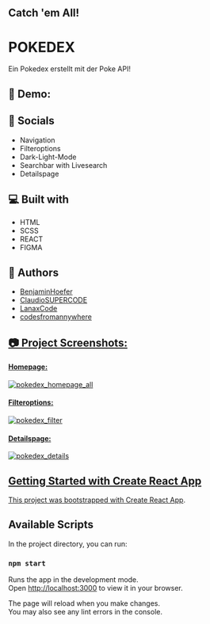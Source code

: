 ## Catch 'em All! 

# POKEDEX 
  
Ein Pokedex erstellt mit der Poke API!

## 🚀 Demo:


## 🧐 Socials

*   Navigation
*   Filteroptions 
*   Dark-Light-Mode
*   Searchbar with Livesearch
*   Detailspage

  
## 💻 Built with

*   HTML
*   SCSS
*   REACT
*   FIGMA

## 👥 Authors

- <a href="https://github.com/BenjaminHoefer" target="_blank">BenjaminHoefer</a>
- <a href="https://github.com/ClaudioSUPERCODE" target="_blank">ClaudioSUPERCODE</a>
- <a href="https://github.com/LanaxCode" target="_blank">LanaxCode</a>
-  <a href="https://github.com/codesfromannywhere" target="_blank">codesfromannywhere


## 📷 Project Screenshots:
#### Homepage:
![pokedex_homepage_all](https://github.com/codesfromannywhere/js-react-pokedex/assets/123948041/f07780fd-63d2-4009-a7e8-59c1e022cbae)

#### Filteroptions:
![pokedex_filter](https://github.com/codesfromannywhere/js-react-pokedex/assets/123948041/55993aa5-4f58-4c17-9a3e-77996d4194d5)

#### Detailspage:
![pokedex_details](https://github.com/codesfromannywhere/js-react-pokedex/assets/123948041/483fa8b2-e82d-45f3-9b19-77feb28a0ae4)






## Getting Started with Create React App

This project was bootstrapped with [Create React App](https://github.com/facebook/create-react-app).

## Available Scripts

In the project directory, you can run:

### `npm start`

Runs the app in the development mode.\
Open [http://localhost:3000](http://localhost:3000) to view it in your browser.

The page will reload when you make changes.\
You may also see any lint errors in the console.

